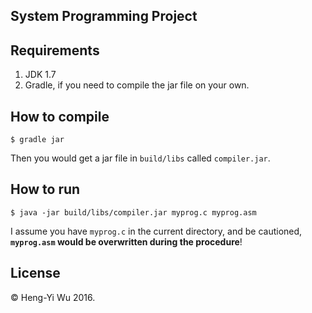 ## System Programming Project

## Requirements

1. JDK 1.7
2. Gradle, if you need to compile the jar file on your own.

## How to compile

```shell
$ gradle jar
```

Then you would get a jar file in `build/libs` called `compiler.jar`.

## How to run

```shell
$ java -jar build/libs/compiler.jar myprog.c myprog.asm
```

I assume you have `myprog.c` in the current directory, and be cautioned, **`myprog.asm` would be overwritten during the procedure**!

## License

© Heng-Yi Wu 2016.